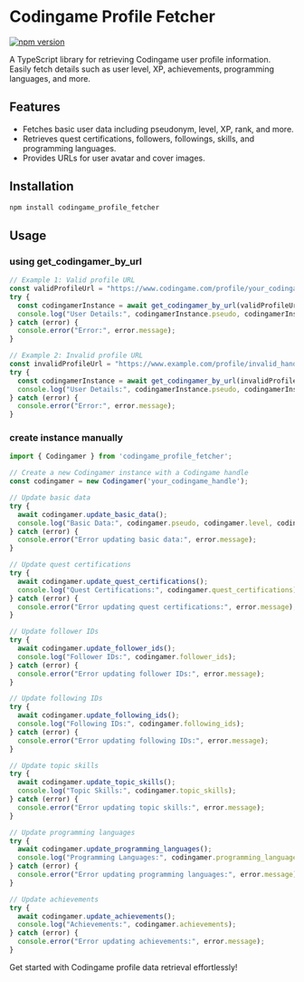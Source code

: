 # Codingame Profile Fetcher

[![npm version](https://img.shields.io/npm/v/codingame_profile_fetcher.svg)](https://www.npmjs.com/package/codingame_profile_fetcher)

A TypeScript library for retrieving Codingame user profile information. Easily fetch details such as user level, XP, achievements, programming languages, and more.

## Features

- Fetches basic user data including pseudonym, level, XP, rank, and more.
- Retrieves quest certifications, followers, followings, skills, and programming languages.
- Provides URLs for user avatar and cover images.

## Installation

```bash
npm install codingame_profile_fetcher
```

## Usage

### using get_codingamer_by_url

```ts
// Example 1: Valid profile URL
const validProfileUrl = "https://www.codingame.com/profile/your_codingame_handle";
try {
  const codingamerInstance = await get_codingamer_by_url(validProfileUrl);
  console.log("User Details:", codingamerInstance.pseudo, codingamerInstance.level, codingamerInstance.xp);
} catch (error) {
  console.error("Error:", error.message);
}

// Example 2: Invalid profile URL
const invalidProfileUrl = "https://www.example.com/profile/invalid_handle";
try {
  const codingamerInstance = await get_codingamer_by_url(invalidProfileUrl);
  console.log("User Details:", codingamerInstance.pseudo, codingamerInstance.level, codingamerInstance.xp);
} catch (error) {
  console.error("Error:", error.message);
}
```

### create instance manually

```ts
import { Codingamer } from 'codingame_profile_fetcher';

// Create a new Codingamer instance with a Codingame handle
const codingamer = new Codingamer('your_codingame_handle');

// Update basic data
try {
  await codingamer.update_basic_data();
  console.log("Basic Data:", codingamer.pseudo, codingamer.level, codingamer.xp);
} catch (error) {
  console.error("Error updating basic data:", error.message);
}

// Update quest certifications
try {
  await codingamer.update_quest_certifications();
  console.log("Quest Certifications:", codingamer.quest_certifications);
} catch (error) {
  console.error("Error updating quest certifications:", error.message);
}

// Update follower IDs
try {
  await codingamer.update_follower_ids();
  console.log("Follower IDs:", codingamer.follower_ids);
} catch (error) {
  console.error("Error updating follower IDs:", error.message);
}

// Update following IDs
try {
  await codingamer.update_following_ids();
  console.log("Following IDs:", codingamer.following_ids);
} catch (error) {
  console.error("Error updating following IDs:", error.message);
}

// Update topic skills
try {
  await codingamer.update_topic_skills();
  console.log("Topic Skills:", codingamer.topic_skills);
} catch (error) {
  console.error("Error updating topic skills:", error.message);
}

// Update programming languages
try {
  await codingamer.update_programming_languages();
  console.log("Programming Languages:", codingamer.programming_languages);
} catch (error) {
  console.error("Error updating programming languages:", error.message);
}

// Update achievements
try {
  await codingamer.update_achievements();
  console.log("Achievements:", codingamer.achievements);
} catch (error) {
  console.error("Error updating achievements:", error.message);
}
```

Get started with Codingame profile data retrieval effortlessly!